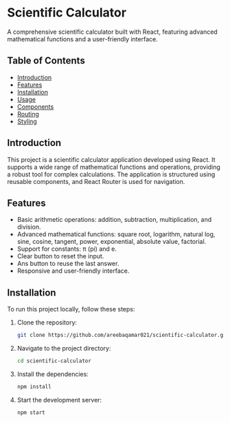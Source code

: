# Scientific Calculator

A comprehensive scientific calculator built with React, featuring advanced mathematical functions and a user-friendly interface.

## Table of Contents

- [Introduction](#introduction)
- [Features](#features)
- [Installation](#installation)
- [Usage](#usage)
- [Components](#components)
- [Routing](#routing)
- [Styling](#styling)

## Introduction

This project is a scientific calculator application developed using React. It supports a wide range of mathematical functions and operations, providing a robust tool for complex calculations. The application is structured using reusable components, and React Router is used for navigation.

## Features

- Basic arithmetic operations: addition, subtraction, multiplication, and division.
- Advanced mathematical functions: square root, logarithm, natural log, sine, cosine, tangent, power, exponential, absolute value, factorial.
- Support for constants: π (pi) and e.
- Clear button to reset the input.
- Ans button to reuse the last answer.
- Responsive and user-friendly interface.

## Installation

To run this project locally, follow these steps:

1. Clone the repository:

   ```bash
   git clone https://github.com/areebaqamar021/scientific-calculator.git

2. Navigate to the project directory:

   ```bash
   cd scientific-calculator

3. Install the dependencies:

    ```bash
    npm install

4. Start the development server:

   ```bash
   npm start

